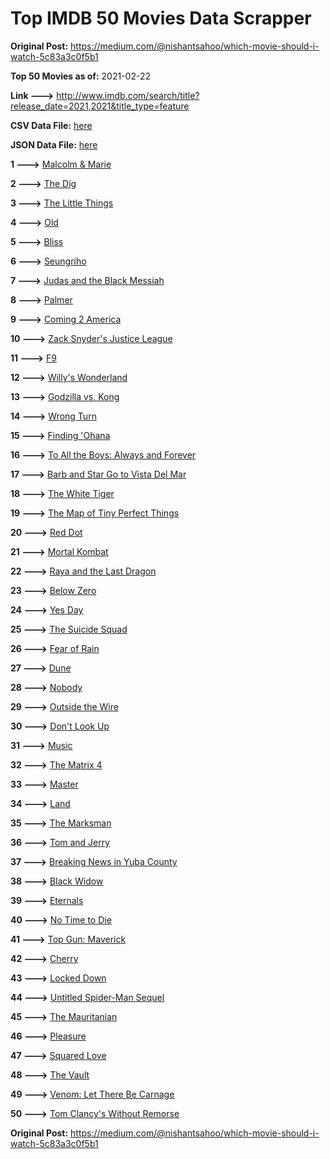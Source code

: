 # Top IMDB 50 Movies Data Scrapper

**Original Post:** https://medium.com/@nishantsahoo/which-movie-should-i-watch-5c83a3c0f5b1

**Top 50 Movies as of:** 2021-02-22

**Link --->** http://www.imdb.com/search/title?release_date=2021,2021&title_type=feature

**CSV Data File:** [here](/Data/data.csv)

**JSON Data File:** [here](/Data/data.json)

**1 --->** [Malcolm & Marie](https://www.imdb.com/title/tt12676326/?ref_=adv_li_tt)

**2 --->** [The Dig](https://www.imdb.com/title/tt3661210/?ref_=adv_li_tt)

**3 --->** [The Little Things](https://www.imdb.com/title/tt10016180/?ref_=adv_li_tt)

**4 --->** [Old](https://www.imdb.com/title/tt10954652/?ref_=adv_li_tt)

**5 --->** [Bliss](https://www.imdb.com/title/tt10333426/?ref_=adv_li_tt)

**6 --->** [Seungriho](https://www.imdb.com/title/tt12838766/?ref_=adv_li_tt)

**7 --->** [Judas and the Black Messiah](https://www.imdb.com/title/tt9784798/?ref_=adv_li_tt)

**8 --->** [Palmer](https://www.imdb.com/title/tt6857376/?ref_=adv_li_tt)

**9 --->** [Coming 2 America](https://www.imdb.com/title/tt6802400/?ref_=adv_li_tt)

**10 --->** [Zack Snyder's Justice League](https://www.imdb.com/title/tt12361974/?ref_=adv_li_tt)

**11 --->** [F9](https://www.imdb.com/title/tt5433138/?ref_=adv_li_tt)

**12 --->** [Willy's Wonderland](https://www.imdb.com/title/tt8114980/?ref_=adv_li_tt)

**13 --->** [Godzilla vs. Kong](https://www.imdb.com/title/tt5034838/?ref_=adv_li_tt)

**14 --->** [Wrong Turn](https://www.imdb.com/title/tt9110170/?ref_=adv_li_tt)

**15 --->** [Finding 'Ohana](https://www.imdb.com/title/tt10332588/?ref_=adv_li_tt)

**16 --->** [To All the Boys: Always and Forever](https://www.imdb.com/title/tt10676012/?ref_=adv_li_tt)

**17 --->** [Barb and Star Go to Vista Del Mar](https://www.imdb.com/title/tt3797512/?ref_=adv_li_tt)

**18 --->** [The White Tiger](https://www.imdb.com/title/tt6571548/?ref_=adv_li_tt)

**19 --->** [The Map of Tiny Perfect Things](https://www.imdb.com/title/tt11080108/?ref_=adv_li_tt)

**20 --->** [Red Dot](https://www.imdb.com/title/tt11307814/?ref_=adv_li_tt)

**21 --->** [Mortal Kombat](https://www.imdb.com/title/tt0293429/?ref_=adv_li_tt)

**22 --->** [Raya and the Last Dragon](https://www.imdb.com/title/tt5109280/?ref_=adv_li_tt)

**23 --->** [Below Zero](https://www.imdb.com/title/tt9845564/?ref_=adv_li_tt)

**24 --->** [Yes Day](https://www.imdb.com/title/tt8521876/?ref_=adv_li_tt)

**25 --->** [The Suicide Squad](https://www.imdb.com/title/tt6334354/?ref_=adv_li_tt)

**26 --->** [Fear of Rain](https://www.imdb.com/title/tt10037014/?ref_=adv_li_tt)

**27 --->** [Dune](https://www.imdb.com/title/tt1160419/?ref_=adv_li_tt)

**28 --->** [Nobody](https://www.imdb.com/title/tt7888964/?ref_=adv_li_tt)

**29 --->** [Outside the Wire](https://www.imdb.com/title/tt10451914/?ref_=adv_li_tt)

**30 --->** [Don't Look Up](https://www.imdb.com/title/tt11286314/?ref_=adv_li_tt)

**31 --->** [Music](https://www.imdb.com/title/tt7541720/?ref_=adv_li_tt)

**32 --->** [The Matrix 4](https://www.imdb.com/title/tt10838180/?ref_=adv_li_tt)

**33 --->** [Master](https://www.imdb.com/title/tt10579952/?ref_=adv_li_tt)

**34 --->** [Land](https://www.imdb.com/title/tt10265034/?ref_=adv_li_tt)

**35 --->** [The Marksman](https://www.imdb.com/title/tt6902332/?ref_=adv_li_tt)

**36 --->** [Tom and Jerry](https://www.imdb.com/title/tt1361336/?ref_=adv_li_tt)

**37 --->** [Breaking News in Yuba County](https://www.imdb.com/title/tt7737640/?ref_=adv_li_tt)

**38 --->** [Black Widow](https://www.imdb.com/title/tt3480822/?ref_=adv_li_tt)

**39 --->** [Eternals](https://www.imdb.com/title/tt9032400/?ref_=adv_li_tt)

**40 --->** [No Time to Die](https://www.imdb.com/title/tt2382320/?ref_=adv_li_tt)

**41 --->** [Top Gun: Maverick](https://www.imdb.com/title/tt1745960/?ref_=adv_li_tt)

**42 --->** [Cherry](https://www.imdb.com/title/tt9130508/?ref_=adv_li_tt)

**43 --->** [Locked Down](https://www.imdb.com/title/tt13061914/?ref_=adv_li_tt)

**44 --->** [Untitled Spider-Man Sequel](https://www.imdb.com/title/tt10872600/?ref_=adv_li_tt)

**45 --->** [The Mauritanian](https://www.imdb.com/title/tt4761112/?ref_=adv_li_tt)

**46 --->** [Pleasure](https://www.imdb.com/title/tt8550054/?ref_=adv_li_tt)

**47 --->** [Squared Love](https://www.imdb.com/title/tt13846542/?ref_=adv_li_tt)

**48 --->** [The Vault](https://www.imdb.com/title/tt9742794/?ref_=adv_li_tt)

**49 --->** [Venom: Let There Be Carnage](https://www.imdb.com/title/tt7097896/?ref_=adv_li_tt)

**50 --->** [Tom Clancy's Without Remorse](https://www.imdb.com/title/tt0499097/?ref_=adv_li_tt)

**Original Post:** https://medium.com/@nishantsahoo/which-movie-should-i-watch-5c83a3c0f5b1
